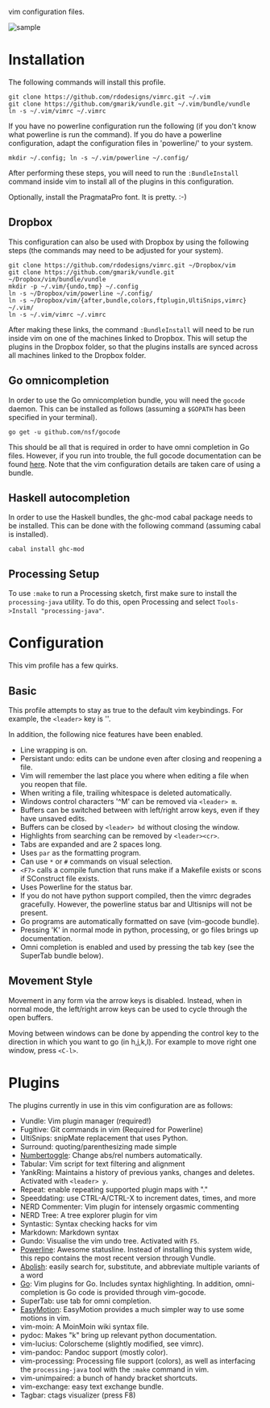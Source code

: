 vim configuration files.

![sample](https://raw.github.com/rdodesigns/vimrc/master/sample.png)


Installation
============

The following commands will install this profile.

    git clone https://github.com/rdodesigns/vimrc.git ~/.vim
    git clone https://github.com/gmarik/vundle.git ~/.vim/bundle/vundle
    ln -s ~/.vim/vimrc ~/.vimrc

If you have no powerline configuration run the following (if you don't know
what powerline is run the command). If you do have a powerline configuration,
adapt the configuration files in 'powerline/' to your system.

    mkdir ~/.config; ln -s ~/.vim/powerline ~/.config/

After performing these steps, you will need to run the `:BundleInstall`
command inside vim to install all of the plugins in this configuration.

Optionally, install the PragmataPro font. It is pretty. :-)


Dropbox
-------

This configuration can also be used with Dropbox by using the following steps
(the commands may need to be adjusted for your system).

    git clone https://github.com/rdodesigns/vimrc.git ~/Dropbox/vim
    git clone https://github.com/gmarik/vundle.git ~/Dropbox/vim/bundle/vundle
    mkdir -p ~/.vim/{undo,tmp} ~/.config
    ln -s ~/Dropbox/vim/powerline ~/.config/
    ln -s ~/Dropbox/vim/{after,bundle,colors,ftplugin,UltiSnips,vimrc} ~/.vim/
    ln -s ~/.vim/vimrc ~/.vimrc

After making these links, the command `:BundleInstall` will need to be run
inside vim on one of the machines linked to Dropbox. This will setup the
plugins in the Dropbox folder, so that the plugins installs are synced across
all machines linked to the Dropbox folder.


Go omnicompletion
-----------------

In order to use the Go omnicompletion bundle, you will need the `gocode`
daemon. This can be installed as follows (assuming a `$GOPATH` has been
specified in your terminal).

    go get -u github.com/nsf/gocode

This should be all that is required in order to have omni completion in Go
files. However, if you run into trouble, the full gocode documentation can be
found [here](https://github.com/nsf/gocode). Note that the vim configuration
details are taken care of using a bundle.


Haskell autocompletion
----------------------

In order to use the Haskell bundles, the ghc-mod cabal package needs to be
installed. This can be done with the following command (assuming cabal is
installed).

    cabal install ghc-mod


<!--
Python Autocompletion
---------------------

To have the Jedi Python autocompletion work, the jedi module must be
installed. One way to do this is to use `pip`.

    pip install jedi

On certain systems (for example, Ubuntu), it is advisable to use the package
manager instead (apt).
-->


Processing Setup
----------------

To use `:make` to run a Processing sketch, first make sure to install
the `processing-java` utility. To do this, open Processing and select
`Tools->Install "processing-java"`.


Configuration
=============

This vim profile has a few quirks.


Basic
-----

This profile attempts to stay as true to the default vim keybindings. For
example, the `<leader>` key is '\'.

In addition, the following nice features have been enabled.

- Line wrapping is on.
- Persistant undo: edits can be undone even after closing and reopening a file.
- Vim will remember the last place you where when editing a file when you
  reopen that file.
- When writing a file, trailing whitespace is deleted automatically.
- Windows control characters '^M' can be removed via `<leader> m`.
- Buffers can be switched between with left/right arrow keys, even if they have
  unsaved edits.
- Buffers can be closed by `<leader> bd` without closing the window.
- Highlights from searching can be removed by `<leader><cr>`.
- Tabs are expanded and are 2 spaces long.
- Uses `par` as the formatting program.
- Can use `*` or `#` commands on visual selection.
- `<F7>` calls a compile function that runs make if a Makefile exists or scons
  if SConstruct file exists.
- Uses Powerline for the status bar.
- If you do not have python support compiled, then the vimrc degrades
  gracefully. However, the powerline status bar and Ultisnips will not be
  present.
- Go programs are automatically formatted on save (vim-gocode bundle).
- Pressing 'K' in normal mode in python, processing, or go files brings up
  documentation.
- Omni completion is enabled and used by pressing the tab key (see the
  SuperTab bundle below).


Movement Style
--------------

Movement in any form via the arrow keys is disabled. Instead, when in normal
mode, the left/right arrow keys can be used to cycle through the open buffers.

Moving between windows can be done by appending the control key to the
direction in which you want to go (in h,j,k,l). For example to move right one
window, press `<C-l>`.


Plugins
=======

The plugins currently in use in this vim configuration are as follows:

- Vundle: Vim plugin manager (required!)
- Fugitive: Git commands in vim (Required for Powerline)
- UltiSnips: snipMate replacement that uses Python.
- Surround: quoting/parenthesizing made simple
- [Numbertoggle][numtoggle]: Change abs/rel numbers automatically.
- Tabular: Vim script for text filtering and alignment
- YankRing: Maintains a history of previous yanks, changes and deletes.
  Activated with `<leader> y`.
- Repeat: enable repeating supported plugin maps with "."
- Speeddating: use CTRL-A/CTRL-X to increment dates, times, and more
- NERD Commenter: Vim plugin for intensely orgasmic commenting
- NERD Tree: A tree explorer plugin for vim
- Syntastic: Syntax checking hacks for vim
- Markdown: Markdown syntax
- Gundo: Visualise the vim undo tree. Activated with `F5`.
- [Powerline][powerline]: Awesome statusline. Instead of installing this system
  wide, this repo contains the most recent version through Vundle.
- [Abolish][abolish]: easily search for, substitute, and abbreviate multiple
  variants of a word
- [Go][go_bundle]: Vim plugins for Go. Includes syntax highlighting. In
  addition, omni-completion is Go code is provided through vim-gocode.
- SuperTab: use tab for omni completion.
- [EasyMotion][easymotion]: EasyMotion provides a much simpler way to use some
  motions in vim.
- vim-moin: A MoinMoin wiki syntax file.
- pydoc: Makes "k" bring up relevant python documentation.
- vim-lucius: Colorscheme (slightly modified, see vimrc).
- vim-pandoc: Pandoc support (mostly color).
- vim-processing: Processing file support (colors), as well as interfacing the
  `processing-java` tool with the `:make` command in vim.
- vim-unimpaired: a bunch of handy bracket shortcuts.
- vim-exchange: easy text exchange bundle.
- Tagbar: ctags visualizer (press F8)

<!-- - jedi-vim: Python tab autocompletion. -->


<!-- Links -->
[powerline]: https://powerline.readthedocs.org/
[numtoggle]: http://goo.gl/0ZHg2 "Relative line numbers in Vim for super-fast movement"
[abolish]: https://github.com/tpope/vim-abolish "easily search for, substitute, and abbreviate multiple variants of a word"
[go_bundle]: https://github.com/jnwhiteh/vim-golang
[easymotion]: https://github.com/Lokaltog/vim-easymotion
